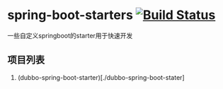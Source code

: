 # spring-boot-starters [![Build Status](https://travis-ci.org/jiangnenghua/spring-boot-starters.svg?branch=master)](https://travis-ci.org/jiangnenghua/spring-boot-starters/)
一些自定义springboot的starter用于快速开发

## 项目列表
1. (dubbo-spring-boot-starter)[./dubbo-spring-boot-stater]
